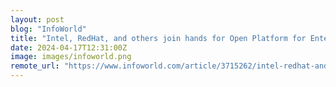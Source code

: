 ```yaml
---
layout: post
blog: "InfoWorld"
title: "Intel, RedHat, and others join hands for Open Platform for Enterprise AI"
date: 2024-04-17T12:31:00Z
image: images/infoworld.png
remote_url: "https://www.infoworld.com/article/3715262/intel-redhat-and-others-join-hands-for-open-platform-for-enterprise-ai.html#tk.rss_applicationdevelopment"
---
```

